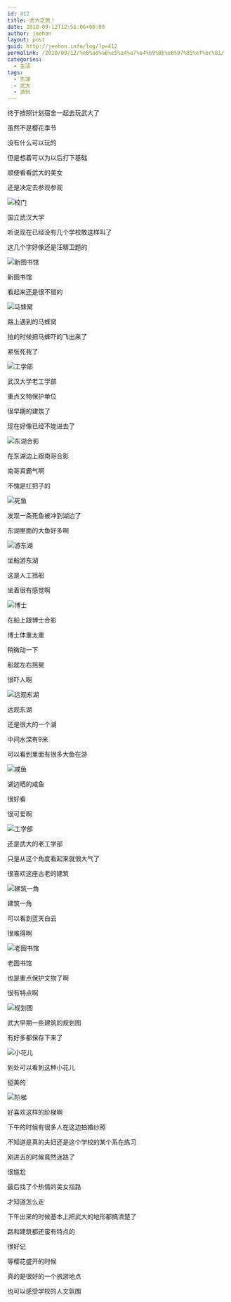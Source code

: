 ```yaml
---
id: 412
title: 武大之旅！
date: 2010-09-12T12:51:06+00:00
author: jeehon
layout: post
guid: http://jeehon.info/log/?p=412
permalink: /2010/09/12/%e6%ad%a6%e5%a4%a7%e4%b9%8b%e6%97%85%ef%bc%81/
categories:
  - 生活
tags:
  - 东湖
  - 武大
  - 游玩
---
```

终于按照计划宿舍一起去玩武大了
  
虽然不是樱花季节
  
没有什么可以玩的
  
但是想着可以为以后打下基础
  
顺便看看武大的美女
  
还是决定去参观参观

![校门](http://pic.yupoo.com/jeehon/At4vaQIS/medium.jpg)
  
国立武汉大学
  
听说现在已经没有几个学校敢这样叫了
  
这几个字好像还是汪精卫题的
  
<!--more-->


  
![新图书馆](http://pic.yupoo.com/jeehon/At4vb3rB/medium.jpg)
  
新图书馆
  
看起来还是很不错的

![马蜂窝](http://pic.yupoo.com/jeehon/At4vbzFV/medium.jpg)
  
路上遇到的马蜂窝
  
拍的时候把马蜂吓的飞出来了
  
紧张死我了

![工学部](http://pic.yupoo.com/jeehon/At4vcsP7/medium.jpg)
  
武汉大学老工学部
  
重点文物保护单位
  
很早期的建筑了
  
现在好像已经不能进去了

![东湖合影](http://pic.yupoo.com/jeehon/At4vcVLb/medium.jpg)
  
在东湖边上跟南哥合影
  
南哥真霸气啊
  
不愧是扛把子的

![死鱼](http://pic.yupoo.com/jeehon/At4vdJCB/medium.jpg)
  
发现一条死鱼被冲到湖边了
  
东湖里面的大鱼好多啊

![游东湖](http://pic.yupoo.com/jeehon/At4vdWLE/medium.jpg)
  
坐船游东湖
  
这是人工摇船
  
坐着很有感觉啊

![博士](http://pic.yupoo.com/jeehon/At4vewXd/medium.jpg)
  
在船上跟博士合影
  
博士体重太重
  
稍微动一下
  
船就左右摇晃
  
很吓人啊

![远观东湖](http://pic.yupoo.com/jeehon/At4vfvlD/medium.jpg)
  
远观东湖
  
还是很大的一个湖
  
中间水深有9米
  
可以看到里面有很多大鱼在游

![咸鱼](http://pic.yupoo.com/jeehon/At4vgdFS/medium.jpg)
  
湖边晒的咸鱼
  
很好看
  
很可爱啊

![工学部](http://pic.yupoo.com/jeehon/At4vh9qS/medium.jpg)
  
还是武大的老工学部
  
只是从这个角度看起来就很大气了
  
很喜欢这座古老的建筑

![建筑一角](http://pic.yupoo.com/jeehon/At4vhUU7/medium.jpg)
  
建筑一角
  
可以看到蓝天白云
  
很难得啊

![老图书馆](http://pic.yupoo.com/jeehon/At4viiYS/medium.jpg)
  
老图书馆
  
也是重点保护文物了啊
  
很有特点啊

![规划图](http://pic.yupoo.com/jeehon/At4vj0lp/medium.jpg)
  
武大早期一些建筑的规划图
  
有好多都保存下来了

![小花儿](http://pic.yupoo.com/jeehon/At4vkeQE/medium.jpg)
  
到处可以看到这种小花儿
  
挺美的

![阶梯](http://pic.yupoo.com/jeehon/At4vkCxf/medium.jpg)
  
好喜欢这样的阶梯啊
  
下午的时候有很多人在这边拍婚纱照
  
不知道是真的夫妇还是这个学校的某个系在练习

刚进去的时候竟然迷路了
  
很尴尬
  
最后找了个热情的美女指路
  
才知道怎么走
  
下午出来的时候基本上把武大的地形都搞清楚了
  
路和建筑都还蛮有特点的
  
很好记
  
等樱花盛开的时候
  
真的是很好的一个旅游地点
  
也可以感受学校的人文氛围